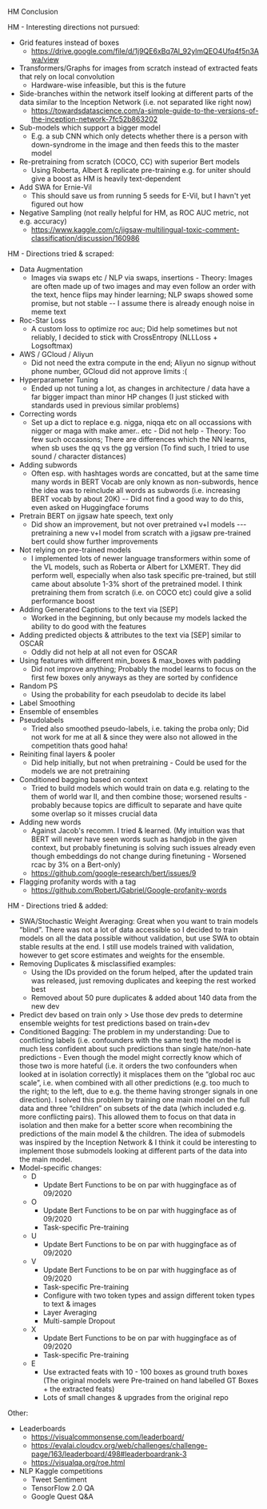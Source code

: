HM Conclusion

HM - Interesting directions not pursued:
- Grid features instead of boxes
	- https://drive.google.com/file/d/1j9QE6xBq7Al_92ylmQEO4Ufq4f5n3Awa/view
- Transformers/Graphs for images from scratch instead of extracted feats that rely on local convolution
	- Hardware-wise infeasible, but this is the future
- Side-branches within the network itself looking at different parts of the data similar to the Inception Network (i.e. not separated like right now)
	- https://towardsdatascience.com/a-simple-guide-to-the-versions-of-the-inception-network-7fc52b863202
- Sub-models which support a bigger model
	- E.g. a sub CNN which only detects whether there is a person with down-syndrome in the image and then feeds this to the master model
- Re-pretraining from scratch (COCO, CC) with superior Bert models
	- Using Roberta, Albert & replicate pre-training e.g. for uniter should give a boost as HM is heavily text-dependent
- Add SWA for Ernie-Vil
	- This should save us from running 5 seeds for E-Vil, but I havn't yet figured out how
- Negative Sampling (not really helpful for HM, as ROC AUC metric, not e.g. accuracy)
	- https://www.kaggle.com/c/jigsaw-multilingual-toxic-comment-classification/discussion/160986
	  

HM - Directions tried & scraped:
- Data Augmentation
	- Images via swaps etc / NLP via swaps, insertions - Theory: Images are often made up of two images and may even follow an order with the text, hence flips may hinder learning; NLP swaps showed some promise, but not stable -- I assume there is already enough noise in meme text
- Roc-Star Loss
	- A custom loss to optimize roc auc; Did help sometimes but not reliably, I decided to stick with CrossEntropy (NLLLoss + Logsoftmax)
- AWS / GCloud / Aliyun
	- Did not need the extra compute in the end; Aliyun no signup without phone number, GCloud did not approve limits :(
- Hyperparameter Tuning
	- Ended up not tuning a lot, as changes in architecture / data have a far bigger impact than minor HP changes (I just sticked with standards used in previous similar problems)
- Correcting words
	- Set up a dict to replace e.g. nigga, niqqa etc on all occassions with nigger or maga with make amer.. etc - Did not help - Theory: Too few such occassions; There are differences which the NN learns, when sb uses the qq vs the gg version (To find such, I tried to use sound / character distances)
- Adding subwords
	- Often esp. with hashtages words are concatted, but at the same time many words in BERT Vocab are only known as non-subwords, hence the idea was to reinclude all words as subwords (i.e. increasing BERT vocab by about 20K) -- Did not find a good way to do this, even asked on Huggingface forums
- Pretrain BERT on jigsaw hate speech, text only
	- Did show an improvement, but not over pretrained v+l models --- pretraining a new v+l model from scratch with a jigsaw pre-trained bert could show further improvements
- Not relying on pre-trained models
	- I implemented lots of newer language transformers within some of the VL models, such as Roberta or Albert for LXMERT. They did perform well, especially when also task specific pre-trained, but still came about absolute 1-3% short of the pretrained model. I think pretraining them from scratch (i.e. on COCO etc) could give a solid performance boost
- Adding Generated Captions to the text via [SEP]
	- Worked in the beginning, but only because my models lacked the ability to do good with the features
- Adding predicted objects & attributes to the text via [SEP] similar to OSCAR
	- Oddly did not help at all not even for OSCAR
- Using features with different min_boxes & max_boxes with padding 
	- Did not improve anything; Probably the model learns to focus on the first few boxes only anyways as they are sorted by confidence
- Random PS
	- Using the probability for each pseudolab to decide its label
- Label Smoothing
- Ensemble of ensembles
- Pseudolabels
	- Tried also smoothed pseudo-labels, i.e. taking the proba only; Did not work for me at all & since they were also not allowed in the competition thats good haha!
- Reiniting final layers & pooler
	- Did help initially, but not when pretraining - Could be used for the models we are not pretraining
- Conditioned bagging based on context
	- Tried to build models which would train on data e.g. relating to the them of world war II, and then combine those; worsened results - probably because topics are difficult to separate and have quite some overlap so it misses crucial data
- Adding new words
	- Against Jacob's recomm. I tried & learned. (My intuition was that BERT will never have seen words such as handjob in the given context, but probably finetuning is solving such issues already even though embeddings do not change during finetuning - Worsened rcac by 3% on a Bert-only)
	- https://github.com/google-research/bert/issues/9
- Flagging profanity words with a tag
	- https://github.com/RobertJGabriel/Google-profanity-words

HM - Directions tried & added:
- SWA/Stochastic Weight Averaging: Great when you want to train models “blind”. There was not a lot of data accessible so I decided to train models on all the data possible without validation, but use SWA to obtain stable results at the end. I still use models trained with validation, however to get score estimates and weights for the ensemble.
- Removing Duplicates & misclassified examples:
	- Using the IDs provided on the forum helped, after the updated train was released, just removing duplicates and keeping the rest worked best
	- Removed about 50 pure duplicates & added about 140 data from the new dev
- Predict dev based on train only > Use those dev preds to determine ensemble weights for test predictions based on train+dev
- Conditioned Bagging: The problem in my understanding: Due to conflicting labels (i.e. confounders with the same text) the model is much less confident about such predictions than single hate/non-hate predictions - Even though the model might correctly know which of those two is more hateful (i.e. it orders the two confounders when looked at in isolation correctly) it misplaces them on the “global roc auc scale”, i.e. when combined with all other predictions (e.g. too much to the right; to the left, due to e.g. the theme having stronger signals in one direction). I solved this problem by training one main model on the full data and three “children” on subsets of the data (which included e.g. more conflicting pairs). This allowed them to focus on that data in isolation and then make for a better score when recombining the predictions of the main model & the children. The idea of submodels was inspired by the Inception Network & I think it could be interesting to implement those submodels looking at different parts of the data into the main model. 
- Model-specific changes:
	- D
		- Update Bert Functions to be on par with huggingface as of 09/2020
	- O
		- Update Bert Functions to be on par with huggingface as of 09/2020
		- Task-specific Pre-training
	- U
		- Update Bert Functions to be on par with huggingface as of 09/2020
	- V
		- Update Bert Functions to be on par with huggingface as of 09/2020
		- Task-specific Pre-training
		- Configure with two token types and assign different token types to text & images
		- Layer Averaging
		- Multi-sample Dropout
	- X
		- Update Bert Functions to be on par with huggingface as of 09/2020
		- Task-specific Pre-training
	- E
		- Use extracted feats with 10 - 100 boxes as ground truth boxes (The original models were Pre-trained on hand labelled GT Boxes + the extracted feats)
		- Lots of small changes & upgrades from the original repo

Other:
- Leaderboards
	- https://visualcommonsense.com/leaderboard/
	- https://evalai.cloudcv.org/web/challenges/challenge-page/163/leaderboard/498#leaderboardrank-3
	- https://visualqa.org/roe.html
- NLP Kaggle competitions
	- Tweet Sentiment
	- TensorFlow 2.0 QA
	- Google Quest Q&A
